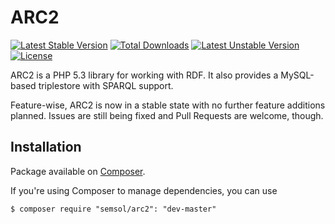 ARC2
====

[![Latest Stable Version](https://poser.pugx.org/semsol/arc2/v/stable.svg)](https://packagist.org/packages/semsol/arc2) [![Total Downloads](https://poser.pugx.org/semsol/arc2/downloads.svg)](https://packagist.org/packages/semsol/arc2) [![Latest Unstable Version](https://poser.pugx.org/semsol/arc2/v/unstable.svg)](https://packagist.org/packages/semsol/arc2) [![License](https://poser.pugx.org/semsol/arc2/license.svg)](https://packagist.org/packages/semsol/arc2)

ARC2 is a PHP 5.3 library for working with RDF.
It also provides a MySQL-based triplestore with SPARQL support.

Feature-wise, ARC2 is now in a stable state with no further feature additions planned. 
Issues are still being fixed and Pull Requests are welcome, though.

## Installation

Package available on [Composer](https://packagist.org/packages/semsol/arc2).

If you're using Composer to manage dependencies, you can use

    $ composer require "semsol/arc2": "dev-master"
